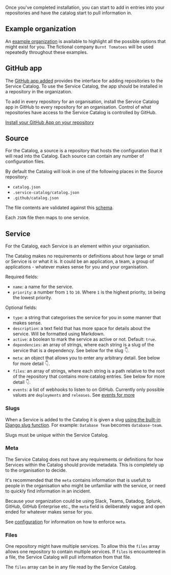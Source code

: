 Once you've completed installation, you can start to add in entries into your repositories and have the catalog start to pull information in.

## Example organization

An [example organization](https://github.com/service-catalog-testing/) is available to highlight all the possible options that might exist for you. The fictional company `Burnt Tomatoes` will be used repeatedly throughout these examples.

## GitHub app

The [GitHub app added](installing.md) provides the interface for adding repositories to the Service Catalog. To use the Service Catalog, the app should be installed in a repository in the organization.

To add in every repository for an organisation, install the Service Catalog app in GitHub to every repository for an organisation. Control of what repositories have access to the Service Catalog is controlled by GitHub.

[Install your GitHub App on your repository](https://docs.github.com/en/apps/maintaining-github-apps/installing-github-apps#installing-your-private-github-app-on-your-repository)

## Source

For the Catalog, a source is a repository that hosts the configuration that it will read into the Catalog. Each source can contain any number of configuration files.

By default the Catalog will look in one of the following places in the Source repository:
* `catalog.json`
* `.service-catalog/catalog.json`
* `.github/catalog.json`

The file contents are validated against this [schema](https://github.com/clearwind-ca/service-catalog/blob/main/catalog/schemas/service.json).

Each `JSON` file then maps to one service.

## Service

For the Catalog, each Service is an element within your organisation.

The Catalog makes no requirements or definitions about how large or small or Service is or what it is. It could be an application, a team, a group of applications - whatever makes sense for you and your organisation.

Required fields:
* `name`: a name for the service.
* `priority`: a number from `1` to `10`. Where `1` is the highest priority, `10` being the lowest priority.

Optional fields:
* `type`: a string that categorises the service for you in some manner that makes sense.
* `description`: a text field that has more space for details about the service. Will be formatted using Markdown.
* `active`: a boolean to mark the service as active or not. Default: `true`.
* `dependencies`: an array of strings, where each string is a slug of the service that is a dependency. See below for the slug 👇.
* `meta`: an object that allows you to enter any arbitrary detail. See below for more detail 👇.
* `files`: an array of strings, where each string is a path relative to the root of the repository that contains more catalog entries. See below for more detail 👇.
* `events`: a list of webhooks to listen to on GitHub. Currently only possible values are `deployments` and `releases`. See [events for more](events.md) 

### Slugs

When a Service is added to the Catalog it is given a slug [using the built-in Django slug function](https://docs.djangoproject.com/en/4.1/ref/utils/#django.utils.text.slugify). For example: `Database Team` becomes `database-team`.

Slugs must be unique within the Service Catalog.

### Meta

The Service Catalog does not have any requirements or definitions for how Services within the Catalog should provide metadata. This is completely up to the organisation to decide. 

It's recommended that the `meta` contains information that is usefult to people in the organisation who might be unfamiliar with the service, or need to quickly find information in an incident.

Because your organization could be using Slack, Teams, Datadog, Splunk, GitHub, GitHub Enterprise etc., the `meta` field is deliberately vague and open ended for whatever makes sense for you.

See [configuration](configuration.md) for information on how to enforce `meta`.

### Files

One repository might have multiple services. To allow this the `files` array allows one repository to contain multiple services. If `files` is encountered in a file, the Service Catalog will pull information from that file.

The `files` array can be in any file read by the Service Catalog.

